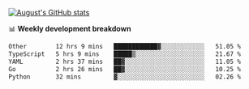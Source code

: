 
[![August's GitHub stats](https://github-readme-stats.vercel.app/api?username=zou-weidong&show_icons=true&theme=radical)](https://github.com/zou-weidong)


📊 **Weekly development breakdown**
<!--START_SECTION:waka-->

```txt
Other        12 hrs 9 mins   ████████████▓░░░░░░░░░░░░   51.05 %
TypeScript   5 hrs 9 mins    █████▒░░░░░░░░░░░░░░░░░░░   21.67 %
YAML         2 hrs 37 mins   ██▓░░░░░░░░░░░░░░░░░░░░░░   11.05 %
Go           2 hrs 26 mins   ██▓░░░░░░░░░░░░░░░░░░░░░░   10.25 %
Python       32 mins         ▓░░░░░░░░░░░░░░░░░░░░░░░░   02.26 %
```

<!--END_SECTION:waka-->
